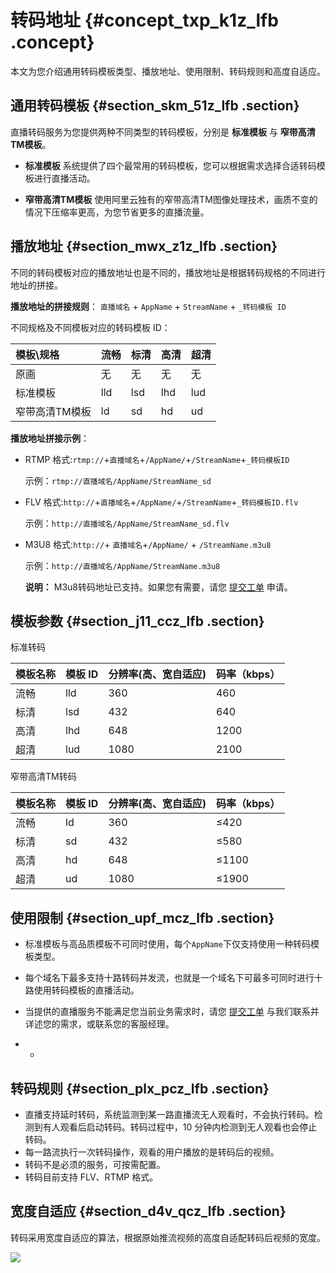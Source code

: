 # 转码地址 {#concept_txp_k1z_lfb .concept}

本文为您介绍通用转码模板类型、播放地址、使用限制、转码规则和高度自适应。

## 通用转码模板 {#section_skm_51z_lfb .section}

直播转码服务为您提供两种不同类型的转码模板，分别是 **标准模板** 与 **窄带高清TM模板**。

-   **标准模板** 系统提供了四个最常用的转码模板，您可以根据需求选择合适转码模板进行直播活动。

-   **窄带高清TM模板** 使用阿里云独有的窄带高清TM图像处理技术，画质不变的情况下压缩率更高，为您节省更多的直播流量。


## 播放地址 {#section_mwx_z1z_lfb .section}

不同的转码模板对应的播放地址也是不同的，播放地址是根据转码规格的不同进行地址的拼接。

**播放地址的拼接规则**： `直播域名` + `AppName` + `StreamName` + `_转码模板 ID`

不同规格及不同模板对应的转码模板 ID：

|模板\\规格|流畅|标清|高清|超清|
|:-----|:-|:-|:-|:-|
|原画|无|无|无|无|
|标准模板|lld|lsd|lhd|lud|
|窄带高清TM模板|ld|sd|hd|ud|

**播放地址拼接示例**：

-   RTMP 格式:`rtmp://`+`直播域名`+`/AppName/`+`/StreamName`+`_转码模板ID`

    示例：`rtmp://直播域名/AppName/StreamName_sd`

-   FLV 格式:`http://`+`直播域名`+`/AppName/`+`/StreamName`+`_转码模板ID.flv`

    示例：`http://直播域名/AppName/StreamName_sd.flv`

-   M3U8 格式:`http://`+ `直播域名`+`/AppName/` + `/StreamName.m3u8`

    示例：`http://直播域名/AppName/StreamName.m3u8`

    **说明：** M3u8转码地址已支持。如果您有需要，请您 [提交工单](https://workorder.console.aliyun.com/console.htm#/ticket/add?productCode=live&commonQuestionId=562) 申请。


## 模板参数 {#section_j11_ccz_lfb .section}

标准转码

|模板名称|模板 ID|分辨率\(高、宽自适应\)|码率（kbps）|
|:---|:----|:------------|:-------|
|流畅|lld|360|460|
|标清|lsd|432|640|
|高清|lhd|648|1200|
|超清|lud|1080|2100|

窄带高清TM转码

|模板名称|模板 ID|分辨率\(高、宽自适应\)|码率（kbps）|
|:---|:----|:------------|:-------|
|流畅|ld|360|≤420|
|标清|sd|432|≤580|
|高清|hd|648|≤1100|
|超清|ud|1080|≤1900|

## 使用限制 {#section_upf_mcz_lfb .section}

-   标准模板与高品质模板不可同时使用，每个`AppName`下仅支持使用一种转码模板类型。

-   每个域名下最多支持十路转码并发流，也就是一个域名下可最多可同时进行十路使用转码模板的直播活动。

-   当提供的直播服务不能满足您当前业务需求时，请您 [提交工单](https://workorder.console.aliyun.com/console.htm#/ticket/add?productCode=live&commonQuestionId=562) 与我们联系并详述您的需求，或联系您的客服经理。

-   -   
## 转码规则 {#section_plx_pcz_lfb .section}

-   直播支持延时转码，系统监测到某一路直播流无人观看时，不会执行转码。检测到有人观看后启动转码。转码过程中，10 分钟内检测到无人观看也会停止转码。
-   每一路流执行一次转码操作，观看的用户播放的是转码后的视频。
-   转码不是必须的服务，可按需配置。
-   转码目前支持 FLV、RTMP 格式。

## 宽度自适应 {#section_d4v_qcz_lfb .section}

转码采用宽度自适应的算法，根据原始推流视频的高度自适配转码后视频的宽度。

![](http://static-aliyun-doc.oss-cn-hangzhou.aliyuncs.com/assets/img/23686/154053648613722_zh-CN.png)

